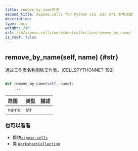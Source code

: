 ```yaml
---
title: remove_by_name方法
second_title: Aspose.Cells for Python via .NET API 参考文献
description:
type: docs
weight: 210
url: /zh/aspose.cells/worksheetcollection/remove_by_name/
is_root: false
---
```

##  remove_by_name(self, name) {#str}
通过工作表名称删除工作表。(CELLSPYTHONNET-192)



```python

def remove_by_name(self, name):
    ...
```


|范围|类型|描述|
| :- | :- | :- |
| name | str |  |



### 也可以看看
* 模块[`aspose.cells`](../../)
* 类 [`WorksheetCollection`](/cells/python-net/zh/aspose.cells/worksheetcollection)
